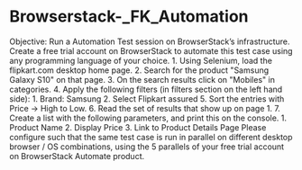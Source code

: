 # Browserstack-_FK_Automation
Objective: Run a Automation Test session on BrowserStack’s infrastructure. Create a free trial account on BrowserStack to automate this test case using any programming language of your choice. 1. Using Selenium, load the flipkart.com desktop home page. 2. Search for the product "Samsung Galaxy S10" on that page. 3. On the search results click on "Mobiles" in categories. 4. Apply the following filters (in filters section on the left hand side): 1. Brand: Samsung 2. Select Flipkart assured 5. Sort the entries with Price -> High to Low. 6. Read the set of results that show up on page 1. 7. Create a list with the following parameters, and print this on the console. 1. Product Name 2. Display Price 3. Link to Product Details Page Please configure such that the same test case is run in parallel on different desktop browser / OS combinations, using the 5 parallels of your free trial account on BrowserStack Automate product.
